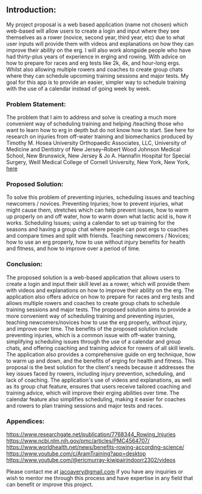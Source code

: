 ## Introduction:
My project proposal is a web based application (name not chosen) which web-based will allow users to create a login and input where they see themselves as a rower (novice, second year, third year, etc) due to what user inputs will provide them with videos and explanations on how they can improve their ability on the erg. I will also work alongside people who have had thirty-plus years of experience in erging and rowing. With advice on how to prepare for races and erg tests like 2k, 4k, and hour-long ergs. Whilst also allowing multiple rowers and coaches to create group chats where they can schedule upcoming training sessions and major tests. My goal for this app is to provide an easier, simpler way to schedule training with the use of a calendar instead of going week by week.


###  Problem Statement:
The problem that I aim to address and solve is creating a much more convenient way of scheduling training and helping /teaching those who want to learn how to erg in depth but do not know how to start. See here for research on injuries from off-water training and biomechanics produced by Timothy M. Hosea University Orthopaedic Associates, LLC, University of Medicine and Dentistry of New Jersey–Robert Wood Johnson Medical School, New Brunswick, New Jersey & Jo A. Hannafin Hospital for Special Surgery, Weill Medical College of Cornell University, New York, New York, [here](https://pubmed.ncbi.nlm.nih.gov/23016093/)


### Proposed Solution:
To solve this problem of preventing injuries, scheduling issues and teaching newcomers / novices. Preventing Injuries; how to prevent injuries, what might cause them, stretches which can help prevent issues, how to warm up properly on and off water, how to warm down what lactic acid is, how it works. Scheduling Issues; using a calendar to set up training for the seasons and having a group chat where people can post ergs to coaches and compare times and split with friends. Teaching newcomers / Novices; how to use an erg properly, how to use without injury benefits for health and fitness, and how to improve over a period of time.


### Conclusion:
The proposed solution is a web-based application that allows users to create a login and input their skill level as a rower, which will provide them with videos and explanations on how to improve their ability on the erg. The application also offers advice on how to prepare for races and erg tests and allows multiple rowers and coaches to create group chats to schedule training sessions and major tests. The proposed solution aims to provide a more convenient way of scheduling training and preventing injuries, teaching newcomers/novices how to use the erg properly, without injury, and improve over time. The benefits of the proposed solution include preventing injuries, which is a common issue with off-water training, simplifying scheduling issues through the use of a calendar and group chats, and offering coaching and training advice for rowers of all skill levels. The application also provides a comprehensive guide on erg technique, how to warm up and down, and the benefits of erging for health and fitness. This proposal is the best solution for the client's needs because it addresses the key issues faced by rowers, including injury prevention, scheduling, and lack of coaching. The application's use of videos and explanations, as well as its group chat feature, ensures that users receive tailored coaching and training advice, which will improve their erging abilities over time. The calendar feature also simplifies scheduling, making it easier for coaches and rowers to plan training sessions and major tests and races.


### Appendices:
https://www.researchgate.net/publication/7768344_Rowing_Injuries   
https://www.ncbi.nlm.nih.gov/pmc/articles/PMC4564707/
https://www.worldhealth.net/news/benefits-rowing-according-science/
https://www.youtube.com/c/AramTraining?app=desktop
https://www.youtube.com/@ericmurray-kiwipairindoorr2302/videos

Please contact me at jacoavery@gmail.com if you have any inquiries or wish to mentor me through this process and have expertise in any field that can benefit or improve this project.
